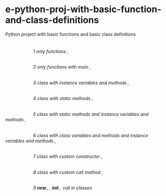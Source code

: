 # e-python-proj-with-basic-function-and-class-definitions
Python project with basic functions and basic class definitions
<br/>
<br/>


###### &emsp;&emsp;&emsp;&emsp;&emsp;&emsp; 1 only functions ,
###### &emsp;&emsp;&emsp;&emsp;&emsp;&emsp; 2 only functions with main , 
###### &emsp;&emsp;&emsp;&emsp;&emsp;&emsp; 3 class with instance variables and methods , 
###### &emsp;&emsp;&emsp;&emsp;&emsp;&emsp; 4 class with static methods , 
###### &emsp;&emsp;&emsp;&emsp;&emsp;&emsp; 5 class with static methods and instance variables and methods , 
###### &emsp;&emsp;&emsp;&emsp;&emsp;&emsp; 6 class with class variables and methods and instance variables and methods ,
###### &emsp;&emsp;&emsp;&emsp;&emsp;&emsp; 7 class with custom constructor , 
###### &emsp;&emsp;&emsp;&emsp;&emsp;&emsp; 8 class with custom call method ,
###### &emsp;&emsp;&emsp;&emsp;&emsp;&emsp; 9 __new___ , __init__ , call in classes

